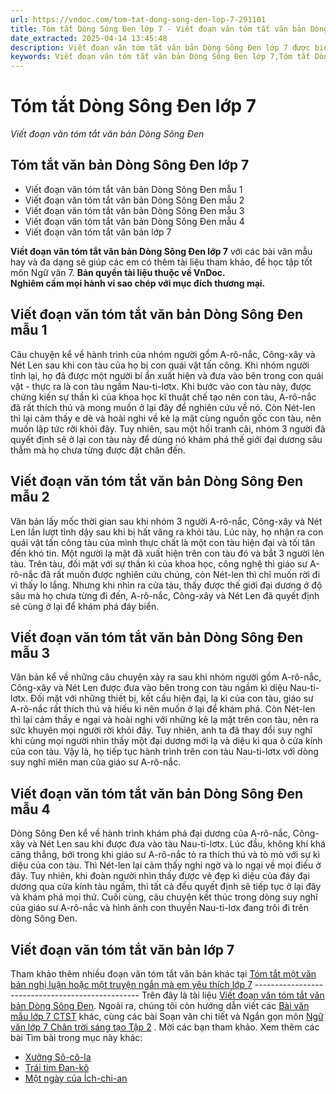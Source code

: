 ```yaml
---
url: https://vndoc.com/tom-tat-dong-song-den-lop-7-291101
title: Tóm tắt Dòng Sông Đen lớp 7 - Viết đoạn văn tóm tắt văn bản Dòng Sông Đen - VnDoc.com
date_extracted: 2025-04-14 13:45:48
description: Viết đoạn văn tóm tắt văn bản Dòng Sông Đen lớp 7 được biên soạn nhằm giúp các em HS đạt kết quả tốt trong quá trình làm bài tập và học tập môn Ngữ văn lớp 7.
keywords: Viết đoạn văn tóm tắt văn bản Dòng Sông Đen lớp 7,Tóm tắt Dòng Sông Đen,Viết đoạn văn tóm tắt văn bản Dòng Sông Đen,Tóm tắt nội dung văn bản Dòng Sông Đen,Tóm tắt Dòng Sông Đen lớp 7,viết đoạn văn tóm tắt Dòng Sông Đen,đoạn văn tóm tắt Dòng Sông Đen,tóm tắt văn bản Dòng Sông Đen,đoạn văn tóm tắt văn bản Dòng Sông Đen,viết đoạn văn tóm tắt văn bản lớp 7,tóm tắt văn bản,viết đoạn văn tóm tắt văn bản,đoạn văn tóm tắt văn bản
---
```


# Tóm tắt Dòng Sông Đen lớp 7
 _Viết đoạn văn tóm tắt văn bản Dòng Sông Đen_
## **Tóm tắt văn bản Dòng Sông Đen lớp 7**
  * Viết đoạn văn tóm tắt văn bản Dòng Sông Đen mẫu 1
  * Viết đoạn văn tóm tắt văn bản Dòng Sông Đen mẫu 2
  * Viết đoạn văn tóm tắt văn bản Dòng Sông Đen mẫu 3
  * Viết đoạn văn tóm tắt văn bản Dòng Sông Đen mẫu 4
  * Viết đoạn văn tóm tắt văn bản lớp 7

**Viết đoạn văn tóm tắt văn bản Dòng Sông Đen lớp 7** với các bài văn mẫu hay và đa dạng sẽ giúp các em có thêm tài liệu tham khảo, để học tập tốt môn Ngữ văn 7.
**Bản quyền tài liệu thuộc về VnDoc.  
Nghiêm cấm mọi hành vi sao chép với mục đích thương mại.**
## **Viết đoạn văn tóm tắt văn bản Dòng Sông Đen mẫu 1**
Câu chuyện kể về hành trình của nhóm người gồm A-rô-nắc, Công-xây và Nét Len sau khi con tàu của họ bị con quái vật tấn công. Khi nhóm người tỉnh lại, họ đã được một người bí ẩn xuất hiện và đưa vào bên trong con quái vật - thực ra là con tàu ngầm Nau-ti-lơtx. Khi bước vào con tàu này, được chứng kiến sự thần kì của khoa học kĩ thuật chế tạo nên con tàu, A-rô-nắc đã rất thích thú và mong muốn ở lại đây để nghiên cứu về nó. Còn Nét-len thì lại cảm thấy e dè và hoài nghi về kẻ lạ mặt cùng nguồn gốc con tàu, nên muốn lập tức rời khỏi đây. Tuy nhiên, sau một hồi tranh cãi, nhóm 3 người đã quyết định sẽ ở lại con tàu này để dùng nó khám phá thế giới đại dương sâu thẳm mà họ chưa từng được đặt chân đến.
## **Viết đoạn văn tóm tắt văn bản Dòng Sông Đen mẫu 2**
Văn bản lấy mốc thời gian sau khi nhóm 3 người A-rô-nắc, Công-xây và Nét Len lần lượt tỉnh dậy sau khi bị hất văng ra khỏi tàu. Lúc này, họ nhận ra con quái vật tấn công tàu của mình thực chất là một con tàu hiện đại và tối tân đến khó tin. Một người lạ mặt đã xuất hiện trên con tàu đó và bắt 3 người lên tàu. Trên tàu, đối mặt với sự thần kì của khoa học, công nghệ thì giáo sư A-rô-nắc đã rất muốn được nghiên cứu chúng, còn Nét-len thì chỉ muốn rời đi vì thấy lo lắng. Nhưng khi nhìn ra cửa tàu, thấy được thế giới đại dương ở độ sâu mà họ chưa từng đi đến, A-rô-nắc, Công-xây và Nét Len đã quyết định sẽ cùng ở lại để khám phá đáy biển.
## **Viết đoạn văn tóm tắt văn bản Dòng Sông Đen mẫu 3**
Văn bản kể về những câu chuyện xảy ra sau khi nhóm người gồm A-rô-nắc, Công-xây và Nét Len được đưa vào bên trong con tàu ngầm kì diệu Nau-ti-lơtx. Đối mặt với những thiết bị, kết cấu hiện đại, lạ kì của con tàu, giáo sư A-rô-nắc rất thích thú và hiếu kì nên muốn ở lại để khám phá. Còn Nét-len thì lại cảm thấy e ngại và hoài nghi với những kẻ lạ mặt trên con tàu, nên ra sức khuyên mọi người rời khỏi đây. Tuy nhiên, anh ta đã thay đổi suy nghĩ khi cùng mọi người nhìn thấy một đại dương mới lạ và diệu kì qua ô cửa kính của con tàu. Vậy là, họ tiếp tục hành trình trên con tàu Nau-ti-lơtx với dòng suy nghĩ miên man của giáo sư A-rô-nắc.
## **Viết đoạn văn tóm tắt văn bản Dòng Sông Đen mẫu 4**
Dòng Sông Đen kể về hành trình khám phá đại dương của A-rô-nắc, Công-xây và Nét Len sau khi được đưa vào tàu Nau-ti-lơtx. Lúc đầu, không khí khá căng thẳng, bởi trong khi giáo sư A-rô-nắc tỏ ra thích thú và tò mò với sự kì diệu của con tàu. Thì Nét-len lại cảm thấy nghi ngờ và lo ngại về mọi điều ở đây. Tuy nhiên, khi đoàn người nhìn thấy được vẻ đẹp kì diệu của đáy đại dương qua cửa kính tàu ngầm, thì tất cả đều quyết định sẽ tiếp tục ở lại đây và khám phá mọi thứ. Cuối cùng, câu chuyện kết thúc trong dòng suy nghĩ của giáo sư A-rô-nắc và hình ảnh con thuyền Nau-ti-lơx đang trôi đi trên dòng Sông Đen.
## **Viết đoạn văn tóm tắt văn bản lớp 7**
Tham khảo thêm nhiều đoạn văn tóm tắt văn bản khác tại [Tóm tắt một văn bản nghị luận hoặc một truyện ngắn mà em yêu thích lớp 7](<https://vndoc.com/viet-doan-van-tom-tat-van-ban-lop-7-291104>)
\-------------------------------------------------
Trên đây là tài liệu [Viết đoạn văn tóm tắt văn bản Dòng Sông Đen](<https://vndoc.com/tom-tat-dong-song-den-lop-7-291101>). Ngoài ra, chúng tôi còn hướng dẫn viết các [Bài văn mẫu lớp 7 CTST](<https://vndoc.com/van-mau-lop-7ctst>) khác, cùng các bài Soạn văn chi tiết và Ngắn gọn môn [Ngữ văn lớp 7 Chân trời sáng tạo Tập 2](<https://vndoc.com/ngu-van-7-ctst-tap2>) . Mời các bạn tham khảo.
Xem thêm các bài Tìm bài trong mục này khác:
  * [Xưởng Sô-cô-la](</tom-tat-xuong-so-co-la-lop-7-291107>)
  * [Trái tim Đan-kô](</tom-tat-trai-tim-dan-ko-lop-7-291110>)
  * [Một ngày của Ích-chi-an](</tom-tat-mot-ngay-cua-ich-chi-an-lop-7-291112>)

